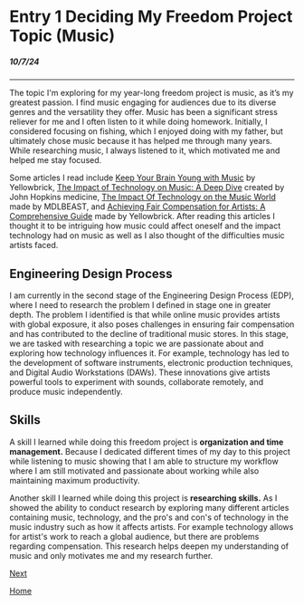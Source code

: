 # Entry 1 Deciding My Freedom Project Topic (Music)
##### 10/7/24

-----
The topic I'm exploring for my year-long freedom project is music, as it’s my greatest passion. I find music engaging for audiences due to its diverse genres and the versatility they offer. Music has been a significant stress reliever for me and I often listen to it while doing homework. Initially, I considered focusing on fishing, which I enjoyed doing with my father, but ultimately chose music because it has helped me through many years. While researching music, I always listened to it, which motivated me and helped me stay focused.

Some articles I read include  [Keep Your Brain Young with Music](https://www.hopkinsmedicine.org/health/wellness-and-prevention/keep-your-brain-young-with-music#:~:text=It%20provides%20a%20total%20brain,%2C%20mental%20alertness%2C%20and%20memory.) by Yellowbrick, [The Impact of Technology on Music: A Deep Dive](https://www.yellowbrick.co/blog/entertainment/the-impact-of-technology-on-music-a-deep-dive) created by John Hopkins medicine, [The Impact Of Technology on the Music World](https://mdlbeast.com/xp-feed/music-industry/the-impact-of-technology-on-the-music-world) made by MDLBEAST, and [Achieving Fair Compensation for Artists: A Comprehensive Guide](https://www.yellowbrick.co/blog/entertainment/achieving-fair-compensation-for-artists-a-comprehensive-guide#:~:text=Artists%20face%20challenges%20such%20as,a%20living%20from%20their%20craft.) made by Yellowbrick. After reading this articles I thought it to be intriguing how music could affect oneself and the impact technology had on music as well as I also thought of the difficulties music artists faced.

## Engineering Design Process

I am currently in the second stage of the Engineering Design Process (EDP), where I need to research the problem I defined in stage one in greater depth. The problem I identified is that while online music provides artists with global exposure, it also poses challenges in ensuring fair compensation and has contributed to the decline of traditional music stores. In this stage, we are tasked with researching a topic we are passionate about and exploring how technology influences it. For example, technology has led to the development of software instruments, electronic production techniques, and Digital Audio Workstations (DAWs). These innovations give artists powerful tools to experiment with sounds, collaborate remotely, and produce music independently.

## Skills

A skill I learned while doing this freedom project is **organization and time management.** Because I dedicated different times of my day to this project while listening to music showing that I am able to structure my workflow where I am still motivated and passionate about working while also maintaining maximum productivity.

Another skill I learned while doing this project is **researching skills.**  As I showed the ability to conduct research by exploring many different articles containing music, technology, and the pro's and con's of technology in the music industry such as how it affects artists. For example technology allows for artist's work to reach a global audience, but there are problems regarding compensation. This research helps deepen my understanding of music and only motivates me and my research further.

[Next](entry02.md)

[Home](../README.md)
